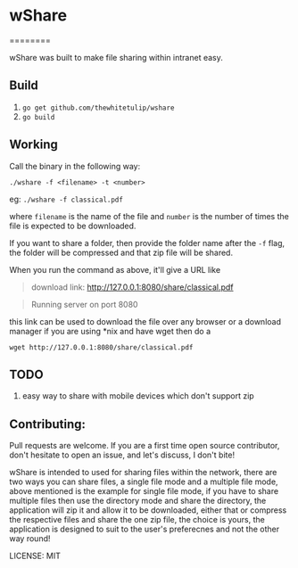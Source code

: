 # wShare
========

wShare was built to make file sharing within intranet easy.

## Build

1. `go get github.com/thewhitetulip/wshare`
2. `go build`


## Working

Call the binary in the following way:

`./wshare -f <filename> -t <number>`

eg:   `./wshare -f classical.pdf`

where `filename` is the name of the file and `number` is the number of 
times the file is expected to be downloaded.

If you want to share a folder, then provide the folder name after the `-f` flag, the folder will be
compressed and that zip file will be shared.

When you run the command as above, it'll give a URL like
 
>download link: http://127.0.0.1:8080/share/classical.pdf

>Running server on port 8080

this link can be used to download the file over any browser or a 
download manager if you are using *nix and have wget then do a 

`wget http://127.0.0.1:8080/share/classical.pdf`

## TODO
1. easy way to share with mobile devices which don't support zip

## Contributing:

Pull requests are welcome. If you are a first time open source contributor, 
don't hesitate to open an issue, and let's discuss, I don't bite!


wShare is intended to used for sharing files within the network, there are two ways you can share files, a single file 
mode and a multiple file mode, above mentioned is the example for single file mode, if you have to share multiple files then
use the directory mode and share the directory, the application will zip it and allow it to be downloaded, either that or compress
the respective files and share the one zip file, the choice is yours, the application is designed to suit to the user's preferecnes
and not the other way round!
 
LICENSE: MIT
